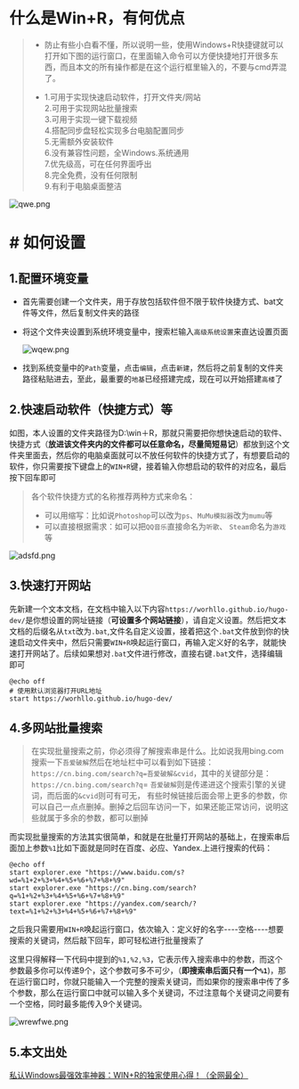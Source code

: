 #  什么是Win+R，有何优点

> - 防止有些小白看不懂，所以说明一些，使用Windows+R快捷键就可以打开如下图的运行窗口，在里面输入命令可以方便快捷地打开很多东西，而且本文的所有操作都是在这个运行框里输入的，不要与cmd弄混了。
>
> - 1.可用于实现快速启动软件，打开文件夹/网站  
>   2.可用于实现网站批量搜索  
>   3.可用于实现一键下载视频  
>   4.搭配同步盘轻松实现多台电脑配置同步  
>   5.无需额外安装软件  
>   6.没有兼容性问题，全Windows.系统通用  
>   7.优先级高，可在任何界面呼出  
>   8.完全免费，没有任何限制  
>   9.有利于电脑桌面整洁  

![qwe.png](https://imgbed.worhllo.us.kg/file/1731383831751_qwe.png)

# # 如何设置

## **1.配置环境变量**

- 首先需要创建一个文件夹，用于存放包括软件但不限于软件快捷方式、bat文件等文件，然后复制文件夹的路径

- 将这个文件夹设置到系统环境变量中，搜索栏输入`高级系统设置`来直达设置页面

  ![wqew.png](https://imgbed.worhllo.us.kg/file/1731385222742_wqew.png)

- 找到系统变量中的`Path`变量，点击`编辑`，点击`新建`，然后将之前复制的文件夹路径粘贴进去，至此，最重要的`地基`已经搭建完成，现在可以开始搭建`高楼`了

## **2.快速启动软件（快捷方式）等**

如图，本人设置的文件夹路径为D:\win＋R，那就只需要把你想快速启动的软件、快捷方式（**放进该文件夹内的文件都可以任意命名，尽量简短易记**）都放到这个文件夹里面去，然后你的电脑桌面就可以不放任何软件的快捷方式了，有想要启动的软件，你只需要按下键盘上的`WIN+R`键，接着输入你想启动的软件的对应名，最后按下回车即可

> 各个软件快捷方式的名称推荐两种方式来命名：
>
> - 可以用缩写：比如说`Photoshop`可以改为`ps`、`MuMu模拟器`改为`mumu`等
> - 可以直接根据需求：如可以把`QQ音乐`直接命名为`听歌`、
>   `Steam`命名为`游戏`等

![adsfd.png](https://imgbed.worhllo.us.kg/file/1731386051197_adsfd.png)

## **3.快速打开网站**

先新建一个文本文档，在文档中输入以下内容`https://worhllo.github.io/hugo-dev/`是你想设置的网址链接（**可设置多个网站链接**），请自定义设置。然后把文本文档的后缀名从`txt`改为`.bat`,文件名自定义设置，接着把这个`.bat`文件放到你的快速启动文件夹中，然后只需要`WIN+R`唤起运行窗口，再输入定义好的名字，就能快速打开网站了。后续如果想对`.bat`文件进行修改，直接右键`.bat`文件，选择编辑即可

```
@echo off
# 使用默认浏览器打开URL地址
start https://worhllo.github.io/hugo-dev/
```

## **4.多网站批量搜索**

> 在实现批量搜索之前，你必须得了解搜索串是什么。比如说我用bing.com搜索一下`吾爱破解`然后在地址栏中可以看到如下链接：`https://cn.bing.com/search?q=吾爱破解&cvid`，其中的关键部分是：`https://cn.bing.com/search?q`=
> `吾爱破解`则是传递进这个搜索引擎的关键词，而后面的`&cvid`则可有可无，
> 有些时候链接后面会带上更多的参数，你可以自己一点点删掉。删掉之后回车访问一下，如果还能正常访问，说明这些就属于多余的参数，都可以删掉

而实现批量搜索的方法其实很简单，和就是在批量打开网站的基础上，在搜索串后
面加上参数`%1`比如下面就是同时在百度、必应、Yandex.上进行搜索的代码：

```
@echo off
start explorer.exe "https://www.baidu.com/s?wd=%1+2+%3+%4+%5+%6+%7+%8+%9"
start explorer.exe "https://cn.bing.com/search?q=%1+%2+%3+%4+%5+%6+%7+%8+%9"
start explorer.exe "https://yandex.com/search/?text=%1+%2+%3+%4+%5+%6+%7+%8+%9"

```

之后我只需要用`WIN+R`唤起运行窗口，依次输入：定义好的名字----空格----想要搜索的关键词，然后敲下回车，即可轻松进行批量搜索了

这里只得解释一下代码中提到的`%1,%2,%3`，它表示传入搜索串中的参数，而这个参数最多你可以传递9个，这个参数可多不可少，（**即搜索串后面只有一个`%1`**)，那在运行窗口时，你就只能输入一个完整的搜索关键词，而如果你的搜索串中传了多个参数，那么在运行窗口中就可以输入多个关键词，不过注意每个关键词之间要有一个空格，同时最多能传入9个关键词。

![wrewfwe.png](https://imgbed.worhllo.us.kg/file/1731403097330_wrewfwe.png)

## **5.本文出处**

[私认Windows最强效率神器：WIN+R的独家使用心得！（全网最全）](https://mp.weixin.qq.com/s/Bk6iyYo0i5hBtUVqy5eXkQ)

<!-- ##{"script":"<script src='https://blog.meekdai.com/Gmeek/plugins/GmeekTOC.js'></script>"}## -->
